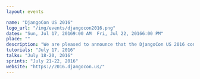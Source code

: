 ```yaml
---
layout: events

name: "DjangoCon US 2016"
logo_url: "/img/events/djangocon2016.png"
dates: "Sun, Jul 17, 20169:00 AM  Fri, Jul 22, 20166:00 PM"
place: ""
description: "We are pleased to announce that the DjangoCon US 2016 conference will take place in Philadelphia, Pennsylvania from July 17-22, 2016 at The Wharton School at the University of Pennsylvania:"
tutorials: "July 17, 2016"
talks: "July 18-20, 2016"
sprints: "July 21-22, 2016"
website: "https://2016.djangocon.us/"
---
```

